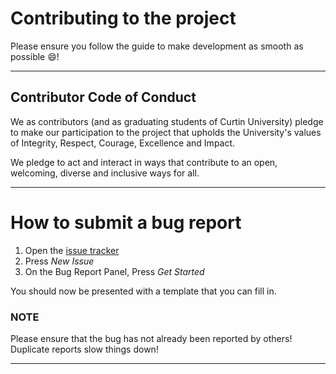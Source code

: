 # Contributing to the project
Please ensure you follow the guide to make development as smooth as possible :smile:!

---

## Contributor Code of Conduct
We as contributors (and as graduating students of Curtin University) pledge to make our participation to the project that upholds the University's values of Integrity, Respect, Courage, Excellence and Impact. 

We pledge to act and interact in ways that contribute to an open, welcoming, diverse and inclusive ways for all.

---

# How to submit a bug report
1. Open the [issue tracker](https://github.com/FrancisVillarba/2020-Curtin-DPD-GradShow/issues)
2. Press *New Issue*
3. On the Bug Report Panel, Press *Get Started*

You should now be presented with a template that you can fill in.

### NOTE ###
Please ensure that the bug has not already been reported by others! Duplicate reports slow things down!

---

